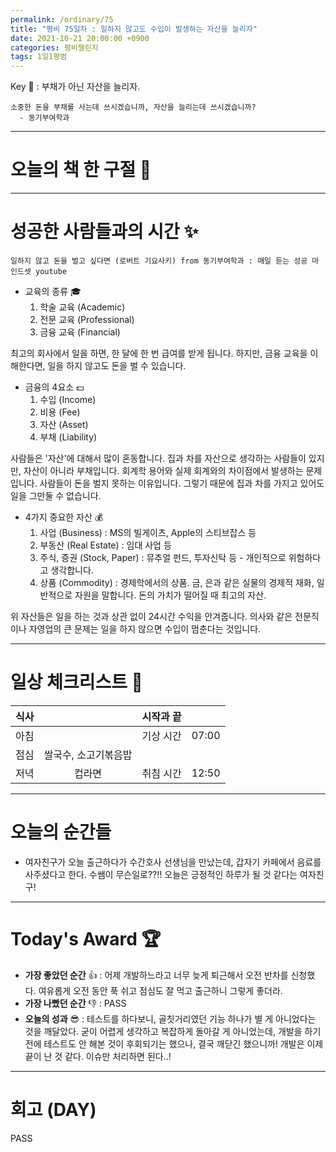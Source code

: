 ```yaml
---
permalink: /ordinary/75
title: "평비 75일차 : 일하지 않고도 수입이 발생하는 자산을 늘리자"
date: 2021-10-21 20:00:00 +0900
categories: 평비챌린지
tags: 1일1평범
---  
```

Key 🔑 : 부채가 아닌 자산을 늘리자.
```
소중한 돈을 부채를 사는데 쓰시겠습니까, 자산을 늘리는데 쓰시겠습니까?
  - 동기부여학과
```

---
# 오늘의 책 한 구절 📕


---
# 성공한 사람들과의 시간 ✨
`일하지 않고 돈을 벌고 싶다면 (로버트 기요사키) from 동기부여학과 : 매일 듣는 성공 마인드셋 youtube`  
- 교육의 종류 🎓  
  1. 학술 교육 (Academic)  
  2. 전문 교육 (Professional)  
  3. 금융 교육 (Financial)  

최고의 회사에서 일을 하면, 한 달에 한 번 급여를 받게 됩니다. 하지만, 금융 교육을 이해한다면, 일을 하지 않고도 돈을 벌 수 있습니다.

- 금융의 4요소 💵  
  1. 수입 (Income)  
  2. 비용 (Fee)  
  3. 자산 (Asset)  
  4. 부채 (Liability)  

사람들은 '자산'에 대해서 많이 혼동합니다. 집과 차를 자산으로 생각하는 사람들이 있지만, 자산이 아니라 부채입니다. 회계학 용어와 실제 회계와의 차이점에서 발생하는 문제입니다. 사람들이 돈을 벌지 못하는 이유입니다. 그렇기 때문에 집과 차를 가지고 있어도 일을 그만둘 수 없습니다.

- 4가지 중요한 자산 💰
  1. 사업 (Business) : MS의 빌게이츠, Apple의 스티브잡스 등  
  2. 부동산 (Real Estate) : 임대 사업 등  
  3. 주식, 증권 (Stock, Paper) : 뮤추얼 펀드, 투자신탁 등 - 개인적으로 위험하다고 생각합니다.  
  4. 상품 (Commodity) : 경제학에서의 상품. 금, 은과 같은 실물의 경제적 재화, 일반적으로 자원을 말합니다. 돈의 가치가 떨어질 때 최고의 자산.  

위 자산들은 일을 하는 것과 상관 없이 24시간 수익을 안겨줍니다. 의사와 같은 전문직이나 자영업의 큰 문제는 일을 하지 않으면 수입이 멈춘다는 것입니다.

---
# 일상 체크리스트 📃

| 식사 |  | 시작과 끝 |  |
|:----:|:----:|:----:|:----:|
| 아침 |  | 기상 시간 | 07:00 |
| 점심 | 쌀국수, 소고기볶음밥 |  |  |
| 저녁 | 컵라면 | 취침 시간 | 12:50 |

---
# 오늘의 순간들
- 여자친구가 오늘 출근하다가 수간호사 선생님을 만났는데, 갑자기 카페에서 음료를 사주셨다고 한다. 수쌤이 무슨일로??!! 오늘은 긍정적인 하루가 될 것 같다는 여자친구!

---
# Today's Award 🏆
- **가장 좋았던 순간** 👍 : 어제 개발하느라고 너무 늦게 퇴근해서 오전 반차를 신청했다. 여유롭게 오전 동안 푹 쉬고 점심도 잘 먹고 출근하니 그렇게 좋더라.
- **가장 나빴던 순간** 👎 : PASS
- **오늘의 성과** 😎 : 테스트를 하다보니, 골칫거리였던 기능 하나가 별 게 아니었다는 것을 깨달았다. 굳이 어렵게 생각하고 복잡하게 돌아갈 게 아니었는데, 개발을 하기 전에 테스트도 안 해본 것이 후회되기는 했으나, 결국 깨닫긴 했으니까! 개발은 이제 끝이 난 것 같다. 이슈만 처리하면 된다..!

---
# 회고 (DAY)
PASS
